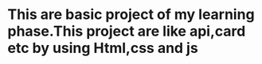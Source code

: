 # This are basic project of my learning phase.This project are like api,card etc by using Html,css and js
